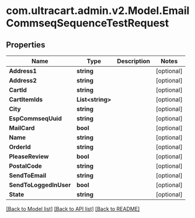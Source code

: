 
# com.ultracart.admin.v2.Model.EmailCommseqSequenceTestRequest

## Properties

Name | Type | Description | Notes
------------ | ------------- | ------------- | -------------
**Address1** | **string** |  | [optional] 
**Address2** | **string** |  | [optional] 
**CartId** | **string** |  | [optional] 
**CartItemIds** | **List&lt;string&gt;** |  | [optional] 
**City** | **string** |  | [optional] 
**EspCommseqUuid** | **string** |  | [optional] 
**MailCard** | **bool** |  | [optional] 
**Name** | **string** |  | [optional] 
**OrderId** | **string** |  | [optional] 
**PleaseReview** | **bool** |  | [optional] 
**PostalCode** | **string** |  | [optional] 
**SendToEmail** | **string** |  | [optional] 
**SendToLoggedInUser** | **bool** |  | [optional] 
**State** | **string** |  | [optional] 

[[Back to Model list]](../README.md#documentation-for-models)
[[Back to API list]](../README.md#documentation-for-api-endpoints)
[[Back to README]](../README.md)

